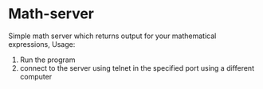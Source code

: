 ﻿# Math-server
 Simple math server which returns output for your mathematical expressions,
 Usage:
 1) Run the program
 2) connect to the server using telnet in the specified port using a different computer
 
